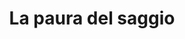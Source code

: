 ---
layout: book
title: "La paura del saggio"
author_first_name: "Patrick Rothfuss"
author_last_name: "Rothfuss"
cover_url: "/assets/images/book-cover-placeholder.jpg"
year: 2023
---